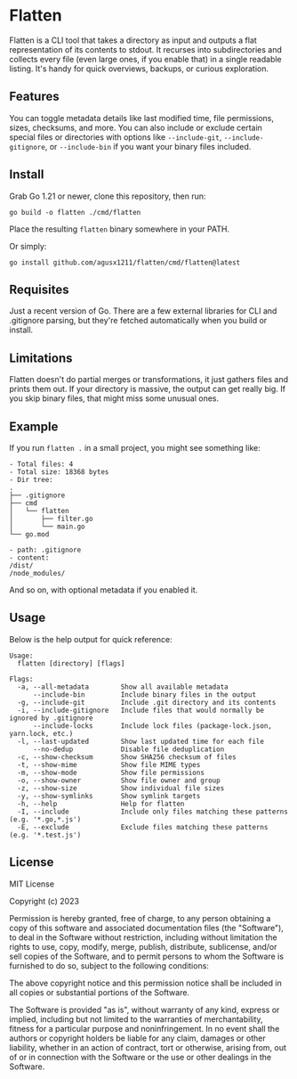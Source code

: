 # Flatten
Flatten is a CLI tool that takes a directory as input and outputs a flat representation of its contents to stdout. It recurses into subdirectories and collects every file (even large ones, if you enable that) in a single readable listing. It's handy for quick overviews, backups, or curious exploration.

## Features
You can toggle metadata details like last modified time, file permissions, sizes, checksums, and more. You can also include or exclude certain special files or directories with options like `--include-git`, `--include-gitignore`, or `--include-bin` if you want your binary files included.

## Install
Grab Go 1.21 or newer, clone this repository, then run:
```
go build -o flatten ./cmd/flatten
```
Place the resulting `flatten` binary somewhere in your PATH.

Or simply:
```
go install github.com/agusx1211/flatten/cmd/flatten@latest
```

## Requisites
Just a recent version of Go. There are a few external libraries for CLI and .gitignore parsing, but they're fetched automatically when you build or install.

## Limitations
Flatten doesn't do partial merges or transformations, it just gathers files and prints them out. If your directory is massive, the output can get really big. If you skip binary files, that might miss some unusual ones.

## Example
If you run `flatten .` in a small project, you might see something like:

```
- Total files: 4
- Total size: 18368 bytes
- Dir tree:
.
├── .gitignore
├── cmd
│   └── flatten
│       ├── filter.go
│       └── main.go
└── go.mod

- path: .gitignore
- content:
/dist/
/node_modules/
```

And so on, with optional metadata if you enabled it.

## Usage
Below is the help output for quick reference:

```
Usage:
  flatten [directory] [flags]

Flags:
  -a, --all-metadata        Show all available metadata
      --include-bin         Include binary files in the output
  -g, --include-git         Include .git directory and its contents
  -i, --include-gitignore   Include files that would normally be ignored by .gitignore
      --include-locks       Include lock files (package-lock.json, yarn.lock, etc.)
  -l, --last-updated        Show last updated time for each file
      --no-dedup            Disable file deduplication
  -c, --show-checksum       Show SHA256 checksum of files
  -t, --show-mime           Show file MIME types
  -m, --show-mode           Show file permissions
  -o, --show-owner          Show file owner and group
  -z, --show-size           Show individual file sizes
  -y, --show-symlinks       Show symlink targets
  -h, --help                Help for flatten
  -I, --include             Include only files matching these patterns (e.g. '*.go,*.js')
  -E, --exclude             Exclude files matching these patterns (e.g. '*.test.js')
```

## License
MIT License

Copyright (c) 2023

Permission is hereby granted, free of charge, to any person obtaining a copy of this software and associated documentation files (the "Software"), to deal in the Software without restriction, including without limitation the rights to use, copy, modify, merge, publish, distribute, sublicense, and/or sell copies of the Software, and to permit persons to whom the Software is furnished to do so, subject to the following conditions:

The above copyright notice and this permission notice shall be included in all copies or substantial portions of the Software.

The Software is provided "as is", without warranty of any kind, express or implied, including but not limited to the warranties of merchantability, fitness for a particular purpose and noninfringement. In no event shall the authors or copyright holders be liable for any claim, damages or other liability, whether in an action of contract, tort or otherwise, arising from, out of or in connection with the Software or the use or other dealings in the Software.